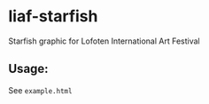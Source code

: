 # liaf-starfish
Starfish graphic for Lofoten International Art Festival

## Usage:

See `example.html`

